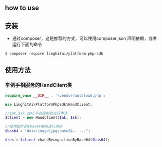 ## how to use
## 安装

* 通过composer，这是推荐的方式，可以使用composer.json 声明依赖，或者运行下面的命令
```bash
$ composer require linghitai/platform-php-sdk
```

## 使用方法

### 举例手相服务的HandClient类
```php
require_once __DIR__ . '/vendor/autoload.php';

use LinghitAi\PlatformPhpSdk\HandClient;

//$ak,$sk 在AI平台控制台进行申请
$client = new HandClient($ak, $sk);

//使用图片的$bas64编码进行调用
$bas64 = "data:image\jpg;base64......"；

$res = $client->handRecognitionByBase64($bas64);

```